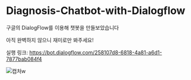 # Diagnosis-Chatbot-with-Dialogflow

구글의 DialogFlow를 이용해 챗봇을 만들보았습니다

아직 완벽하지 않으니 재미로만 봐주세요!

실행 링크: https://bot.dialogflow.com/258107d8-6818-4a81-a6d1-7877bab084f4

![캡처w](https://user-images.githubusercontent.com/59414764/102023388-aaeb3d00-3dcf-11eb-9c04-fb5a4fae9bc5.PNG)
